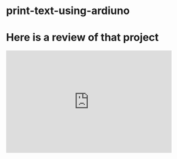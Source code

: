 # print-text-using-ardiuno
<!DOCTYPE html>
<html lang="en">
<head>
    <meta charset="UTF-8">
    <meta name="viewport" content="width=device-width, initial-scale=1.0">
    
</head>
<body>
    <h1>Here is a review of that project</h1>
    <iframe width="450" height="280" src="https://www.tinkercad.com/embed/bm3LqgwmO69?editbtn=1" frameborder="0" marginwidth="0" marginheight="0" scrolling="no"></iframe>
</body>
</html>
